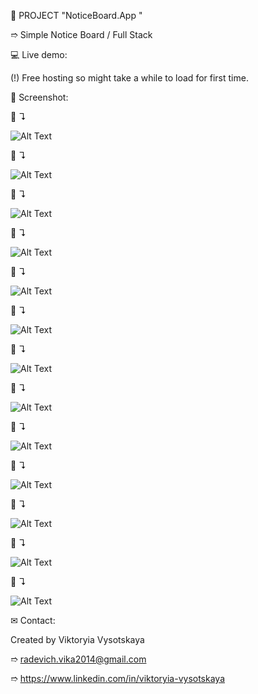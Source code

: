 📝 PROJECT "NoticeBoard.App "

➱ Simple Notice Board / Full Stack


💻 Live demo: 

(!) Free hosting so might take a while to load for first time.



👀 Screenshot:

📸 ↴︎

![Alt Text](./client/public/images/screenshots/1.No%20Adverts.png)

📸 ↴︎

![Alt Text](./client/public/images/screenshots/2.Register.png)

📸 ↴︎

![Alt Text](./client/public/images/screenshots/3.Register2.png)

📸 ↴︎

![Alt Text](./client/public/images/screenshots/4.Login.png)

📸 ↴︎

![Alt Text](./client/public/images/screenshots/5.Create%20Advert.png)

📸 ↴︎

![Alt Text](./client/public/images/screenshots/6.Advert1.png)

📸 ↴︎

![Alt Text](./client/public/images/screenshots/7.View%20Advert1.png)

📸 ↴︎

![Alt Text](./client/public/images/screenshots/8.Edit%20Advert1.png)

📸 ↴︎

![Alt Text](./client/public/images/screenshots/9.Adverts.png)

📸 ↴︎

![Alt Text](./client/public/images/screenshots/10.Contact.png)

📸 ↴︎

![Alt Text](./client/public/images/screenshots/11.Not%20Found.png)

📸 ↴︎

![Alt Text](./client/public/images/screenshots/12.Search1.png)

📸 ↴︎

![Alt Text](./client/public/images/screenshots/13.Search2.png)



✉ Contact:

Created by Viktoryia Vysotskaya

➱ radevich.vika2014@gmail.com

➱ https://www.linkedin.com/in/viktoryia-vysotskaya